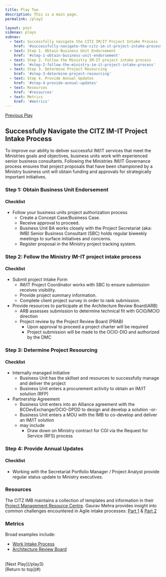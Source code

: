 ```yaml
---
title: Play Two
description: This is a main page.
permalink: /play2

layout: post
sidenav: plays
subnav: 
  - text: Successfully navigate the CITZ IM/IT Project Intake Process
    href: '#successfully-navigate-the-citz-im-it-project-intake-process'
  - text: Step 1. Obtain Business Unit Endorsement
    href: '#step-1-obtain-business-unit-endorsement'
  - text: Step 2. Follow the Ministry IM-IT project intake process
    href: '#step-2-follow-the-ministry-im-it-project-intake-process'
  - text: Step 3. Determine Project Resourcing
    href: '#step-3-determine-project-resourcing'
  - text: Step 4. Provide Annual Updates
    href: '#step-4-provide-annual-updates'
  - text: Resources
    href: '#resources'
  - text: Metrics
    href: '#metrics'
---
```

[Previous Play](/play1)                

## Successfully Navigate the CITZ IM-IT Project Intake Process
To improve our ability to deliver successful IM/IT services that meet the Ministries goals and objectives, business units work with experienced senior business consultants. Following the Ministries IM/IT Governance process ensures that project proposals that have been championed by a Ministry business unit will obtain funding and approvals for strategically important initiatives.

### Step 1: Obtain Business Unit Endorsement
#### Checklist
- Follow your business units project authorization process
    - Create a Concept Case/Business Case.
    - Receive approval to proceed.
    - Business Unit BA works closely with the Project Secretariat (aka: IMB) Senior Business Consultant (SBC) holds regular biweekly meetings to surface initiatives and concerns.
    - Register proposal in the Ministry project tracking system.

### Step 2: Follow the Ministry IM-IT project intake process
#### Checklist
- Submit project Intake Form
    - IM/IT Project Coordinator works with SBC to ensure submission receives visibility.
    - Provide project summary information.
    - Complete client project survey in order to rank submission.
- Provide resources to participate at the Architecture Review Board(ARB)
    - ARB assesses submission to determine technical fit with GCIO/MCIO direction
    - Project review by the Project Review Board (PRAB) 
        - Upon approval to proceed a project charter will be required 
        - Project submission will be made to the OCIO-DIO and authorized by the DMC

### Step 3: Determine Project Resourcing
#### Checklist
- Internally managed initiative 
    - Business Unit has the skillset and resources to successfully manage and deliver the project 
    - Business Unit enters a procurement activity to obtain an IM/IT solution (RFP)
- Partnership Agreement
    - Business Unit enters into an Alliance agreement with the BCDevExchange/OCIO-DPDD to design and develop a solution -or-
    - Business Unit enters a MOU with the IMB to co-develop and deliver an IM/IT solution 
    - may include
        - Draw down on Ministry contract for CGI via the Request for Service (RFS) process

### Step 4: Provide Annual Updates
#### Checklist
- Working with the Secretariat Portfolio Manager / Project Analyst provide regular status update to  Ministry executives.

### Resources
The CITZ IMB maintains a collection of templates and information in their [Project Management Resource Centre](https://intranet.gov.bc.ca/thehub/tools-and-resources/project-management-resource-centre). Gaurav Mehra provides insight into common challenges encountered in Agile intake processes: [Part 1](https://www.linkedin.com/pulse/agile-project-intake-challenges-learnings-best-practices-gaurav-mehra?articleId=6418711210946101248) & [Part 2](https://www.linkedin.com/pulse/introduction-agile-project-intake-challenges-learnings-gaurav-mehra)

### Metrics
Broad examples include:
- [Work Intake Process](https://acuityppm.com/ppm-101-successful-work-intake-process/)  
- [Architecture Review Board](https://cio.ubc.ca/it-governance/governance-body-responsibilities/architecture-review-board)


<br/>
[Next Play](/play3)
<br/>
[Return to top](#)
